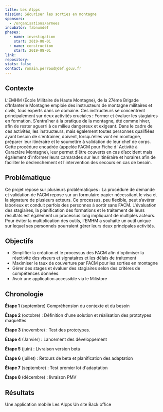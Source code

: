 ```yaml
---
title: Les Alpps
mission: Sécuriser les sorties en montagne
sponsors:
  - /organisations/armees
incubator: fabnumdef
phases:
  - name: investigation
    start: 2019-08-01
  - name: construction
    start: 2019-08-01
link:
repository:
stats: false
contact: romain.perroud@def.gouv.fr
---
```


## Contexte
L’EMHM (École Militaire de Haute Montagne), de la 27ème Brigade d'Infanterie Montagne emploie des instructeurs de montagne militaires et civils, tous experts dans ce domaine.
Ces instructeurs se concentrent principalement sur deux activités cruciales :
Former et évaluer les stagiaires en formation.
S'entraîner à la pratique de la montagne, été comme hiver, afin de rester aguerri à ce milieu dangereux et exigeant.
Dans le cadre de ces activités, les instructeurs, mais également toutes personnes qualifiées ayant besoin de s'entraîner, doivent, lorsqu'elles vont en montagne, préparer leur itinéraire et le soumettre à validation de leur chef de corps. Cette procédure encadrée (appelée FACM pour Fiche d' Activité à Caractère Montagne), leur permet d'être couverts en cas d’accident mais également d'informer leurs camarades sur leur itinéraire et horaires afin de faciliter le déclenchement et l'intervention des secours en cas de besoin.

## Problématique
Ce projet repose sur plusieurs problématiques :
La procédure de demande et validation de FACM repose sur un formulaire papier nécessitant le visa et la signature de plusieurs acteurs. Ce processus, peu flexible, peut s’avérer laborieux et conduit parfois des personnes à sortir sans FACM.
L'évaluation des stagiaires, la planification des formations et le traitement de leurs résultats est également un processus long impliquant de multiples acteurs.
Pour éviter la multiplication des outils, l'EMHM a souhaité un outil unique sur lequel ses personnels pourraient gérer leurs deux principales activités.

## Objectifs   
* Simplifier la création et le processus des FACM afin d'optimiser la réactivité des viseurs et signataires et les délais de traitement
* Maximiser le taux de couverture par FACM pour les sorties en montagne
* Gérer des stages et évaluer des stagiaires selon des critères de compétences données
* Avoir une application accessible via le Milistore


## Chronologie

__Étape 1__ (septembre) Compréhension du contexte et du besoin

__Étape 2__ (octobre) : Définition d'une solution et réalisation des prototypes maquettes

__Étape 3__ (novembre) : Test des prototypes.

__Étape 4__ (Janvier) : Lancement des développement

__Étape 5__ (juin) : Livraison version beta


__Étape 6__ (juillet) : Retours de beta et planification des adaptation

__Étape 7__ (septembre) : Test premier lot d'adaptation

__Étape 8__ (décembre) : livraison PMV

## Résultats
Une application mobile Les Alpps
Un site Back office
